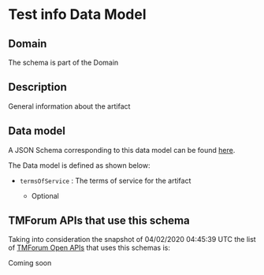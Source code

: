 # Test info Data Model

## Domain

The  schema is part of the  Domain

## Description

General information about the artifact

## Data model

A JSON Schema corresponding to this data model can be found
[here](https://github.com/tmforum-rand/schemas/blob/candidates/Common/TestInfo.schema.json).

The Data model is defined as shown below:
- `termsOfService` : The terms of service for the artifact

  - Optional





## TMForum APIs that use this schema

Taking into consideration the snapshot of 04/02/2020 04:45:39 UTC the list of [TMForum Open APIs](https://www.tmforum.org/open-apis/) that uses this schemas is:

Coming soon